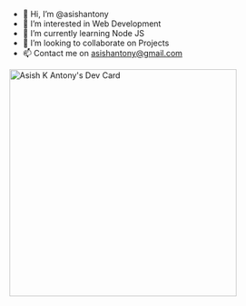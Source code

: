 - 👋 Hi, I’m @asishantony
- 👀 I’m interested in Web Development
- 🌱 I’m currently learning Node JS
- 💞️ I’m looking to collaborate on Projects
- 📫 Contact me on asishantony@gmail.com

<a href="https://app.daily.dev/asishkantony"><img src="https://api.daily.dev/devcards/50d9088ce7764a41a4d30029741734db.png?r=50k" width="400" alt="Asish K Antony's Dev Card"/></a>
<!---
asishantony/asishantony is a ✨ special ✨ repository because its `README.md` (this file) appears on your GitHub profile.
You can click the Preview link to take a look at your changes.
--->
